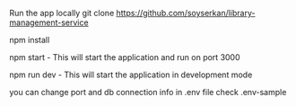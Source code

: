 Run the app locally
git clone https://github.com/soyserkan/library-management-service

npm install

npm start - This will start the application and run on port 3000

npm run dev - This will start the application in development mode

you can change port and db connection info in .env file check .env-sample